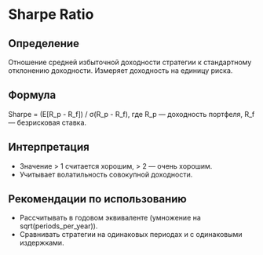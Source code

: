 # Sharpe Ratio

## Определение
Отношение средней избыточной доходности стратегии к стандартному отклонению доходности. Измеряет доходность на единицу риска.

## Формула
Sharpe = (E[R_p - R_f]) / σ(R_p - R_f), где R_p — доходность портфеля, R_f — безрисковая ставка.

## Интерпретация
- Значение > 1 считается хорошим, > 2 — очень хорошим.
- Учитывает волатильность совокупной доходности.

## Рекомендации по использованию
- Рассчитывать в годовом эквиваленте (умножение на sqrt(periods_per_year)).
- Сравнивать стратегии на одинаковых периодах и с одинаковыми издержками.
